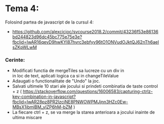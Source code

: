 # Tema 4:
Folosind partea de javascript de la cursul 4:
* https://github.com/alexcicioc/svcourse2018.2/commit/43236f53e86136bd244823d96dc45bc775e75e3e?fbclid=IwAR16qevD9hwKYI87hyrc3ebfyv96tO1ONVudOJktQJ62nTh6aeIsZKpWLwM

### Cerinte: 
* Modificati functia de mergeTiles sa lucreze cu un div in <div class="grid-cell"></div> in loc de text, aplicati logica ca si in changeTileValue
* Adaugati o functionalitate de "Undo" la joc.
* Salvati ultimele 10 stari ale jocului si prindeti combinatia de taste control + z
( https://stackoverflow.com/questions/16006583/capturing-ctrlz-key-combination-in-javascript?fbclid=IwAR28pz8PR2IzciNE8PNWOWPMJjnn3HZc0Ew-MBsX1ibmlBM_yIZP6hM-bZM )
* La fiecare ctrl + z, se va merge la starea anterioara a jocului inainte de ultima miscare
